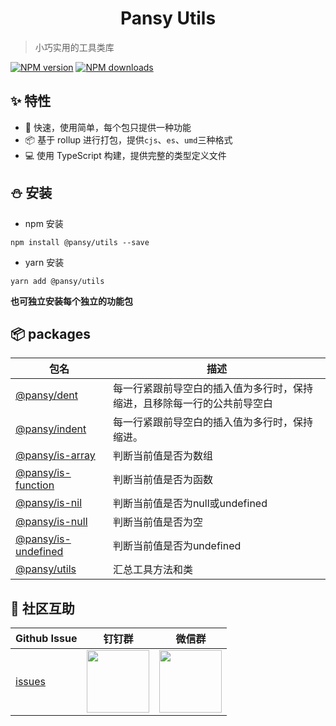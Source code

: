 <h1 align="center">Pansy Utils</h1>

> 小巧实用的工具类库

[![NPM version](https://img.shields.io/npm/v/@pansy/utils.svg?style=flat)](https://npmjs.org/package/@pansy/utils)
[![NPM downloads](http://img.shields.io/npm/dm/@pansy/utils.svg?style=flat)](https://npmjs.org/package/@pansy/utils)

## ✨ 特性

* 🚀 快速，使用简单，每个包只提供一种功能
* 📦 基于 rollup 进行打包，提供`cjs`、`es`、`umd`三种格式
* 💻 使用 TypeScript 构建，提供完整的类型定义文件

## ⛄️ 安装

* npm 安装
  
```
npm install @pansy/utils --save
```
* yarn 安装
  
```
yarn add @pansy/utils
```

**也可独立安装每个独立的功能包**

## 📦 packages

<!-- start-directory -->
|包名|描述|
|---|---|
|[@pansy/dent](https://github.com/pansyjs/utils/tree/master/packages/dent/)|每一行紧跟前导空白的插入值为多行时，保持缩进，且移除每一行的公共前导空白|
|[@pansy/indent](https://github.com/pansyjs/utils/tree/master/packages/indent/)|每一行紧跟前导空白的插入值为多行时，保持缩进。|
|[@pansy/is-array](https://github.com/pansyjs/utils/tree/master/packages/is-array/)|判断当前值是否为数组|
|[@pansy/is-function](https://github.com/pansyjs/utils/tree/master/packages/is-function/)|判断当前值是否为函数|
|[@pansy/is-nil](https://github.com/pansyjs/utils/tree/master/packages/is-nil/)|判断当前值是否为null或undefined|
|[@pansy/is-null](https://github.com/pansyjs/utils/tree/master/packages/is-nulll/)|判断当前值是否为空|
|[@pansy/is-undefined](https://github.com/pansyjs/utils/tree/master/packages/is-undefined/)|判断当前值是否为undefined|
|[@pansy/utils](https://github.com/pansyjs/utils/tree/master/packages/pansy-utils/)|汇总工具方法和类|

<!-- end-directory -->

## 🌟 社区互助

| Github Issue     | 钉钉群     | 微信群          |
| ----------------------------------------------------- | ------------------------------------------------------------------------------------------ | ---------------------------------------------------------------------------------------- |
| [issues](https://github.com/pansyjs/utils/issues) | <img src="https://github.com/alitajs/alita/blob/master/public/dingding.png" width="100" /> | <img src="https://github.com/alitajs/alita/blob/master/public/wechat.png" width="100" /> |
